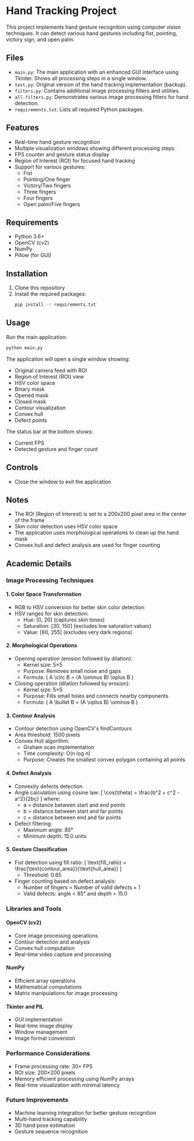 # Hand Tracking Project

This project implements hand gesture recognition using computer vision techniques. It can detect various hand gestures including fist, pointing, victory sign, and open palm.

## Files

- `main.py`: The main application with an enhanced GUI interface using Tkinter. Shows all processing steps in a single window.
- `test.py`: Original version of the hand tracking implementation (backup).
- `filters.py`: Contains additional image processing filters and utilities.
- `all-filters.py`: Demonstrates various image processing filters for hand detection.
- `requirements.txt`: Lists all required Python packages.

## Features

- Real-time hand gesture recognition
- Multiple visualization windows showing different processing steps
- FPS counter and gesture status display
- Region of Interest (ROI) for focused hand tracking
- Support for various gestures:
  - Fist
  - Pointing/One finger
  - Victory/Two fingers
  - Three fingers
  - Four fingers
  - Open palm/Five fingers

## Requirements

- Python 3.6+
- OpenCV (cv2)
- NumPy
- Pillow (for GUI)

## Installation

1. Clone this repository
2. Install the required packages:
   ```bash
   pip install -r requirements.txt
   ```

## Usage

Run the main application:
```bash
python main.py
```

The application will open a single window showing:
- Original camera feed with ROI
- Region of Interest (ROI) view
- HSV color space
- Binary mask
- Opened mask
- Closed mask
- Contour visualization
- Convex hull
- Defect points

The status bar at the bottom shows:
- Current FPS
- Detected gesture and finger count

## Controls

- Close the window to exit the application

## Notes

- The ROI (Region of Interest) is set to a 200x200 pixel area in the center of the frame
- Skin color detection uses HSV color space
- The application uses morphological operations to clean up the hand mask
- Convex hull and defect analysis are used for finger counting

## Academic Details

### Image Processing Techniques

#### 1. Color Space Transformation
- RGB to HSV conversion for better skin color detection
- HSV ranges for skin detection:
  - Hue: [0, 20] (captures skin tones)
  - Saturation: [30, 150] (excludes low saturation values)
  - Value: [60, 255] (excludes very dark regions)

#### 2. Morphological Operations
- Opening operation (erosion followed by dilation):
  - Kernel size: 5×5
  - Purpose: Removes small noise and gaps
  - Formula: \( A \circ B = (A \ominus B) \oplus B \)
- Closing operation (dilation followed by erosion):
  - Kernel size: 5×5
  - Purpose: Fills small holes and connects nearby components
  - Formula: \( A \bullet B = (A \oplus B) \ominus B \)

#### 3. Contour Analysis
- Contour detection using OpenCV's findContours
- Area threshold: 1500 pixels
- Convex Hull algorithm:
  - Graham scan implementation
  - Time complexity: O(n log n)
  - Purpose: Creates the smallest convex polygon containing all points

#### 4. Defect Analysis
- Convexity defects detection
- Angle calculation using cosine law:
  \[ \cos(\theta) = \frac{b^2 + c^2 - a^2}{2bc} \]
  where:
  - a = distance between start and end points
  - b = distance between start and far points
  - c = distance between end and far points
- Defect filtering:
  - Maximum angle: 85°
  - Minimum depth: 15.0 units

#### 5. Gesture Classification
- Fist detection using fill ratio:
  \[ \text{fill\_ratio} = \frac{\text{contour\_area}}{\text{hull\_area}} \]
  - Threshold: 0.85
- Finger counting based on defect analysis:
  - Number of fingers = Number of valid defects + 1
  - Valid defects: angle < 85° and depth > 15.0

### Libraries and Tools

#### OpenCV (cv2)
- Core image processing operations
- Contour detection and analysis
- Convex hull computation
- Real-time video capture and processing

#### NumPy
- Efficient array operations
- Mathematical computations
- Matrix manipulations for image processing

#### Tkinter and PIL
- GUI implementation
- Real-time image display
- Window management
- Image format conversion

### Performance Considerations
- Frame processing rate: 30+ FPS
- ROI size: 200×200 pixels
- Memory efficient processing using NumPy arrays
- Real-time visualization with minimal latency

### Future Improvements
- Machine learning integration for better gesture recognition
- Multi-hand tracking capability
- 3D hand pose estimation
- Gesture sequence recognition
